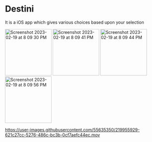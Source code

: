 
# Destini

It is a iOS app which gives various choices based upon your selection


<img width="154" alt="Screenshot 2023-02-19 at 8 09 30 PM" src="https://user-images.githubusercontent.com/55635350/219955904-f8dbd9e7-ae92-458b-be37-c7b67eeaa87b.png">
<img width="154" alt="Screenshot 2023-02-19 at 8 09 41 PM" src="https://user-images.githubusercontent.com/55635350/219955916-0ee98601-667f-402a-ac7c-7b94f5479e2e.png">
<img width="154" alt="Screenshot 2023-02-19 at 8 09 44 PM" src="https://user-images.githubusercontent.com/55635350/219955918-d6b27663-74f1-41da-a14d-35272c7e232c.png">
<img width="154" alt="Screenshot 2023-02-19 at 8 09 56 PM" src="https://user-images.githubusercontent.com/55635350/219955920-030cb71a-566c-4e84-90c5-848545c7507d.png">


https://user-images.githubusercontent.com/55635350/219955929-621c27cc-5276-486c-bc3b-0cf7aefc44ec.mov

